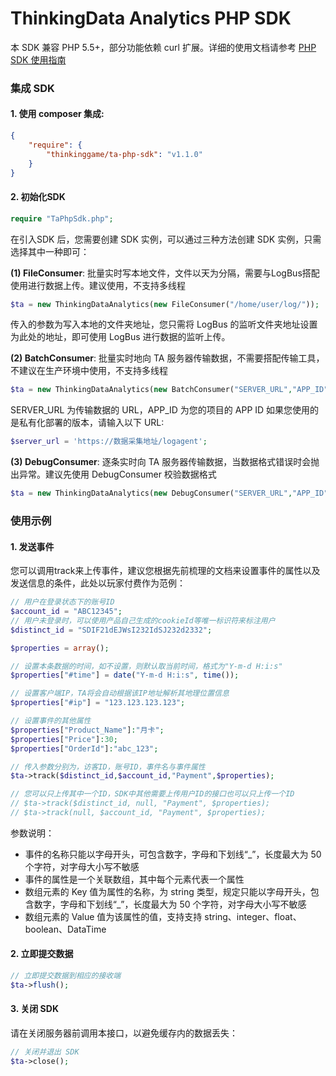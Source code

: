 # ThinkingData Analytics PHP SDK

本 SDK 兼容 PHP 5.5+，部分功能依赖 curl 扩展。详细的使用文档请参考 [PHP SDK 使用指南](https://doc.thinkingdata.cn/tdamanual/installation/php_sdk_installation.html)

### 集成 SDK

#### 1. 使用 composer 集成:
```json
{
    "require": {
        "thinkinggame/ta-php-sdk": "v1.1.0"
    }
}
```
#### 2. 初始化SDK
```php
require "TaPhpSdk.php";
```
在引入SDK 后，您需要创建 SDK 实例，可以通过三种方法创建 SDK 实例，只需选择其中一种即可：

**(1) FileConsumer**: 批量实时写本地文件，文件以天为分隔，需要与LogBus搭配使用进行数据上传。建议使用，不支持多线程
```php
$ta = new ThinkingDataAnalytics(new FileConsumer("/home/user/log/"));
```
传入的参数为写入本地的文件夹地址，您只需将 LogBus 的监听文件夹地址设置为此处的地址，即可使用 LogBus 进行数据的监听上传。

**(2) BatchConsumer**: 批量实时地向 TA 服务器传输数据，不需要搭配传输工具，不建议在生产环境中使用，不支持多线程
```php
$ta = new ThinkingDataAnalytics(new BatchConsumer("SERVER_URL","APP_ID"));
```
SERVER_URL 为传输数据的 URL，APP_ID 为您的项目的 APP ID
如果您使用的是私有化部署的版本，请输入以下 URL:
```php
$server_url = 'https://数据采集地址/logagent';
```

**(3) DebugConsumer**: 逐条实时向 TA 服务器传输数据，当数据格式错误时会抛出异常。建议先使用 DebugConsumer 校验数据格式
```php
$ta = new ThinkingDataAnalytics(new DebugConsumer("SERVER_URL","APP_ID"));
```

### 使用示例

#### 1. 发送事件
您可以调用track来上传事件，建议您根据先前梳理的文档来设置事件的属性以及发送信息的条件，此处以玩家付费作为范例：
```php
// 用户在登录状态下的账号ID
$account_id = "ABC12345"; 
// 用户未登录时，可以使用产品自己生成的cookieId等唯一标识符来标注用户
$distinct_id = "SDIF21dEJWsI232IdSJ232d2332"; 

$properties = array();

// 设置本条数据的时间，如不设置，则默认取当前时间，格式为"Y-m-d H:i:s"
$properties["#time"] = date("Y-m-d H:i:s", time());

// 设置客户端IP，TA将会自动根据该IP地址解析其地理位置信息
$properties["#ip"] = "123.123.123.123";

// 设置事件的其他属性
$properties["Product_Name"]:"月卡";
$properties["Price"]:30;
$properties["OrderId"]:"abc_123";

// 传入参数分别为，访客ID，账号ID，事件名与事件属性
$ta->track($distinct_id,$account_id,"Payment",$properties);

// 您可以只上传其中一个ID，SDK中其他需要上传用户ID的接口也可以只上传一个ID
// $ta->track($distinct_id, null, "Payment", $properties);
// $ta->track(null, $account_id, "Payment", $properties);
```

参数说明：
* 事件的名称只能以字母开头，可包含数字，字母和下划线“_”，长度最大为 50 个字符，对字母大小写不敏感
* 事件的属性是一个关联数组，其中每个元素代表一个属性
* 数组元素的 Key 值为属性的名称，为 string 类型，规定只能以字母开头，包含数字，字母和下划线“_”，长度最大为 50 个字符，对字母大小写不敏感
* 数组元素的 Value 值为该属性的值，支持支持 string、integer、float、boolean、DataTime

#### 2. 立即提交数据
```php
// 立即提交数据到相应的接收端
$ta->flush();
```

#### 3. 关闭 SDK
请在关闭服务器前调用本接口，以避免缓存内的数据丢失：
```php
// 关闭并退出 SDK
$ta->close();
```
